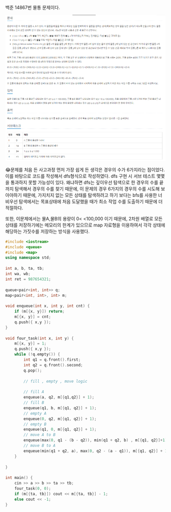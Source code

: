 백준 14867번 물통 문제이다.

![alt text](image-1.png)

😂문제를 처음 든 사고과정
먼저 가장 쉽게 든 생각은 경우의 수가 6가지라는 점이었다. 이를 바탕으로 코드를 작성해서 dfs형식으로 작성하였다. dfs 구현 시 서브 테스트 몇몇을 통과하지 못할 가능성이 있다. 왜냐하면 dfs는 깊이우선 탐색으로 한 경우의 수를 끝까지 탐색해서 경우의 수를 찾기 때문에, 이 문제의 경우 6가지의 경우의 수를 시도해 보아야하기 때문에, 가지치지 없는 모든 상태를 탐색하려고 하기 보다는 bfs를 사용한 너비우선 탐색에서는 목표상태에 처음 도달했을 때가 최소 작업 수를 도출하기 때문에 더 적절하다.

또한, 이문제에서는 물A,물B의 용량이 0< <100,000 이기 때문에, 2차원 배열로 모든 상태를 저장하기에는 메모리의 한계가 있으므로 map 자료형을 이용하여서 각각 상태에 해당하는 가짓수를 저장하는 방식을 사용했다.

```c++
#include <iostream>
#include <queue>
#include <map>
using namespace std;

int a, b, ta, tb;
int wa, wb;
int ret = 987654321;

queue<pair<int, int>> q;
map<pair<int, int>, int> m;

void enqueue(int x, int y, int cnt) {
	if (m[{x, y}]) return;
	m[{x, y}] = cnt;
	q.push({ x,y });
}

void four_task(int x, int y) {
	m[{x, y}] = 1;
	q.push({ x,y });
	while (!q.empty()) {
		int q1 = q.front().first;
		int q2 = q.front().second;
		q.pop();

		// fill , empty , move logic

		// fill A
		enqueue(a, q2, m[{q1,q2}] + 1);
		// fill B
		enqueue(q1, b, m[{q1, q2}] + 1);
		// empty A
		enqueue(0, q2, m[{q1, q2}] + 1);
		// empty B
		enqueue(q1, 0, m[{q1, q2}] + 1);
		// move A to B
		enqueue(max(0, q1 - (b - q2)), min(q1 + q2, b) , m[{q1, q2}]+1);
		// move B to A
		enqueue(min(q1 + q2, a), max(0, q2 - (a - q1)), m[{q1, q2}] + 1);
	}

}

int main() {
	cin >> a >> b >> ta >> tb;
	four_task(0, 0);
	if (m[{ta, tb}]) cout << m[{ta, tb}] - 1;
	else cout << -1;
}
```